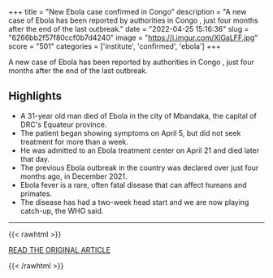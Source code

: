 +++
title = "New Ebola case confirmed in Congo"
description = "A new case of Ebola has been reported by authorities in Congo , just four months after the end of the last outbreak."
date = "2022-04-25 15:16:36"
slug = "6266bb2f57f80ccf0b7d4240"
image = "https://i.imgur.com/XlGaLFF.jpg"
score = "501"
categories = ['institute', 'confirmed', 'ebola']
+++

A new case of Ebola has been reported by authorities in Congo , just four months after the end of the last outbreak.

## Highlights

- A 31-year old man died of Ebola in the city of Mbandaka, the capital of DRC's Equateur province.
- The patient began showing symptoms on April 5, but did not seek treatment for more than a week.
- He was admitted to an Ebola treatment center on April 21 and died later that day.
- The previous Ebola outbreak in the country was declared over just four months ago, in December 2021.
- Ebola fever is a rare, often fatal disease that can affect humans and primates.
- The disease has had a two-week head start and we are now playing catch-up, the WHO said.

---

{{< rawhtml >}}
  <p class="article-category">
    <a target="_blank" href="https://www.dw.com/en/new-ebola-case-confirmed-in-congo/a-61569485">READ THE ORIGINAL ARTICLE</a>
  </p>
{{< /rawhtml >}}
